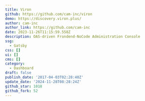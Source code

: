 ```yaml
---
title: Viron
github: https://github.com/cam-inc/viron
demo: https://discovery.viron.plus/
author: cam-inc
author_link: https://github.com/cam-inc
date: 2023-11-26T11:15:59.558Z
description: OAS-driven Frondend-NoCode Administration Console
ssg:
  - Gatsby
css: []
ui: []
cms: []
category:
  - Dashboard
draft: false
publish_date: '2017-04-03T02:28:40Z'
update_date: '2024-11-28T08:28:24Z'
github_star: 1018
github_fork: 52
---
```

